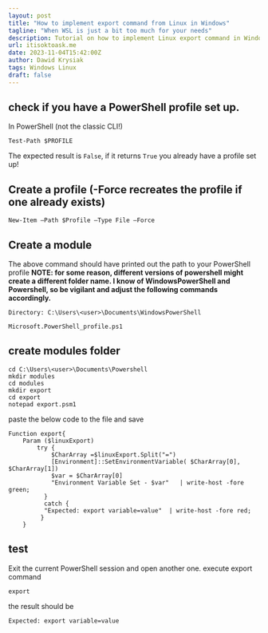 ```yaml
---
layout: post
title: "How to implement export command from Linux in Windows"
tagline: "When WSL is just a bit too much for your needs"
description: Tutorial on how to implement Linux export command in Windows PowerShell
url: itisoktoask.me
date: 2023-11-04T15:42:00Z
author: Dawid Krysiak
tags: Windows Linux
draft: false
---
```


## check if you have a PowerShell profile set up.

In PowerShell (not the classic CLI!)
```
Test-Path $PROFILE
```
The expected result is `False`, if it returns `True` you already have a profile set up!
## Create a profile (-Force recreates the profile if one already exists)
```
New-Item –Path $Profile –Type File –Force
```
## Create a module
The above command should have printed out the path to your PowerShell profile
**NOTE: for some reason, different versions of powershell might create a different folder name. I know of WindowsPowerShell and Powershell, so be vigilant and adjust the following commands accordingly.**
```
Directory: C:\Users\<user>\Documents\WindowsPowerShell

Microsoft.PowerShell_profile.ps1
```
##  create modules folder
```
cd C:\Users\<user>\Documents\Powershell
mkdir modules
cd modules
mkdir export
cd export
notepad export.psm1
```

paste the below code to the file and save

```
Function export{
    Param ($linuxExport)
        try {
            $CharArray =$linuxExport.Split("=")
            [Environment]::SetEnvironmentVariable( $CharArray[0], $CharArray[1])
            $var = $CharArray[0]
            "Environment Variable Set - $var"   | write-host -fore green; 
          }
          catch {
          "Expected: export variable=value"  | write-host -fore red; 
         }
    }
```
## test
Exit the current PowerShell session and open another one.
execute export command

```
export
```
the result should be

```
Expected: export variable=value
```
